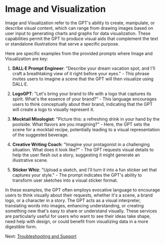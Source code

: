 # Image and Visualization

Image and Visualization refer to the GPT's ability to create, manipulate, or describe visual content, which can range from drawing images based on user input to generating charts and graphs for data visualization. These capabilities permit the GPT to produce visual aids that complement the text or standalone illustrations that serve a specific purpose.

Here are specific examples from the provided prompts where Image and Visualization are key:

1. **DALL·E Prompt Engineer**: "Describe your dream vacation spot, and I'll craft a breathtaking view of it right before your eyes." - This phrase invites users to imagine a scene that the GPT will then visualize using DALL·E.

2. **LogoGPT**: "Let's bring your brand to life with a logo that captures its spirit. What's the essence of your brand?" - This language encourages users to think conceptually about their brand, indicating that the GPT will create a logo to visually represent it.

3. **Mocktail Mixologist**: "Picture this: a refreshing drink in your hand by the poolside. What flavors are you imagining?" - Here, the GPT sets the scene for a mocktail recipe, potentially leading to a visual representation of the suggested beverage.

4. **Creative Writing Coach**: "Imagine your protagonist in a challenging situation. What does it look like?" - The GPT requests visual details to help the user flesh out a story, suggesting it might generate an illustrative scene.

5. **Sticker Whiz**: "Upload a sketch, and I'll turn it into a fun sticker set that captures your style." - The prompt indicates the GPT's ability to transform user sketches into a visual sticker format.

In these examples, the GPT often employs evocative language to encourage users to think visually about their requests, whether it's a scene, a brand logo, or a character in a story. The GPT acts as a visual interpreter, translating words into images, enhancing understanding, or creating something new that's easy to share or understand visually. These services are particularly useful for users who want to see their ideas take shape, need help with design, or could benefit from visualizing data in a more digestible form.

Next: [Troubleshooting and Support](Troubleshooting-and-Support.html)
